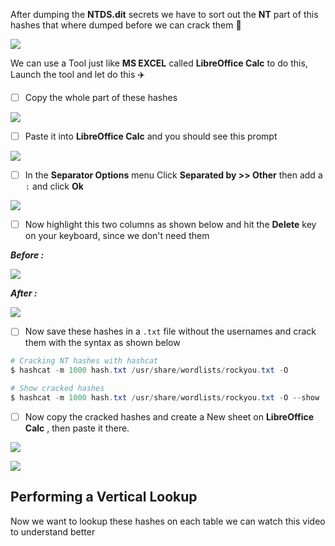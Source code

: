 After dumping the **NTDS.dit** secrets we have to sort out the **NT** part of this hashes that where dumped before we can crack them 👾

![](https://i.imgur.com/xd3Tc1Y.png)

We can use a Tool just like **MS EXCEL** called **LibreOffice Calc** to do this, Launch the tool and let do this ✈️

- [ ] Copy the whole part of these hashes

![](https://i.imgur.com/5N56Q7h.png)


- [ ] Paste it into **LibreOffice Calc** and you should see this prompt

![](https://i.imgur.com/ZEyVDgT.png)

- [ ] In the **Separator Options** menu Click **Separated by >> Other** then add a `:` and click **Ok**

![](https://i.imgur.com/PxaBYng.png)

- [ ] Now highlight this two columns as shown below and hit the **Delete** key on your keyboard, since we don't need them

**_Before :_**

![](https://i.imgur.com/1pEFS8m.png)

**_After :_**

![](https://i.imgur.com/E3KGZtf.png)

- [ ] Now save these hashes in a `.txt` file without the usernames and crack them with the syntax as shown below

```powershell
# Cracking NT hashes with hashcat
$ hashcat -m 1000 hash.txt /usr/share/wordlists/rockyou.txt -O

# Show cracked hashes
$ hashcat -m 1000 hash.txt /usr/share/wordlists/rockyou.txt -O --show
```

- [ ] Now copy the cracked hashes and create a New sheet on **LibreOffice Calc** , then paste it there.

![](https://i.imgur.com/odxoJ6z.png)

![](https://i.imgur.com/OOq0d62.png)


## **Performing a Vertical Lookup**

Now we want to lookup these hashes on each table we can watch this video to understand better


